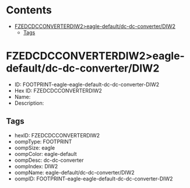 



Contents
========

* [FZEDCDCCONVERTERDIW2>eagle-default/dc-dc-converter/DIW2](#fzedcdcconverterdiw2eagle-defaultdc-dc-converterdiw2)
	* [Tags](#tags)

# FZEDCDCCONVERTERDIW2>eagle-default/dc-dc-converter/DIW2

- ID: FOOTPRINT-eagle-eagle-default-dc-dc-converter-DIW2
- Hex ID: FZEDCDCCONVERTERDIW2
- Name: 
- Description: 

## Tags

- hexID: FZEDCDCCONVERTERDIW2
- oompType: FOOTPRINT
- oompSize: eagle
- oompColor: eagle-default
- oompDesc: dc-dc-converter
- oompIndex: DIW2
- oompName: eagle-default/dc-dc-converter/DIW2
- oompID: FOOTPRINT-eagle-eagle-default-dc-dc-converter-DIW2
